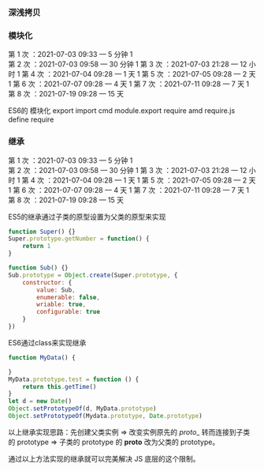 ### 深浅拷贝

### 模块化

第 1 次 ：2021-07-03 09:33 — 5 分钟 1  
第 2 次 ：2021-07-03 09:58 — 30 分钟 1
第 3 次 ：2021-07-03 21:28 — 12 小时 1
第 4 次 ：2021-07-04 09:28 — 1 天  1
第 5 次 ：2021-07-05 09:28 — 2 天  1
第 6 次 ：2021-07-07 09:28 — 4 天  1
第 7 次 ：2021-07-11 09:28 — 7 天  1
第 8 次 ：2021-07-19 09:28 — 15 天

ES6的 模块化 export import
cmd  module.export require
amd require.js  define require

### 继承
第 1 次 ：2021-07-03 09:33 — 5 分钟 1  
第 2 次 ：2021-07-03 09:58 — 30 分钟 1
第 3 次 ：2021-07-03 21:28 — 12 小时 1
第 4 次 ：2021-07-04 09:28 — 1 天  1
第 5 次 ：2021-07-05 09:28 — 2 天  1
第 6 次 ：2021-07-07 09:28 — 4 天  1
第 7 次 ：2021-07-11 09:28 — 7 天  1
第 8 次 ：2021-07-19 09:28 — 15 天

ES5的继承通过子类的原型设置为父类的原型来实现
```JavaScript
function Super() {}
Super.prototype.getNumber = function() {
    return 1
}

function Sub() {}
Sub.prototype = Object.create(Super.prototype, {
    constructor: {
        value: Sub,
        enumerable: false,
        wriable: true,
        configurable: true
    }
})
```

ES6通过class来实现继承

```JavaScript
function MyData() {

}
MyData.prototype.test = function () {
    return this.getTime()
}
let d = new Date()
Object.setPrototypeOf(d, MyData.prototype)
Object.setPrototypeOf(Mydata.prototype, Date.prototype)
```

以上继承实现思路：先创建父类实例 => 改变实例原先的 _proto__ 转而连接到子类的 prototype => 子类的 prototype 的 __proto__ 改为父类的 prototype。

通过以上方法实现的继承就可以完美解决 JS 底层的这个限制。